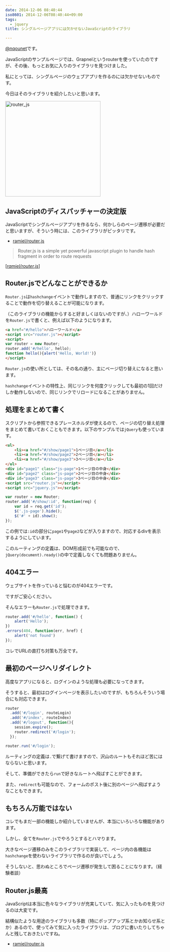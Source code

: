 ```yaml
---
date: 2014-12-06 08:40:44
iso8601: 2014-12-06T08:40:44+09:00
tags:
  - jquery
title: シングルページアプリには欠かせないJavaScriptのライブラリ

---
```


<p><a href="https://twitter.com/nqounet">@nqounet</a>です。</p>

<p>JavaScriptのサンプルページでは、Grapnelというrouterを使っていたのですが、その後、もっとお気に入りのライブラリを見つけました。</p>

<p>私にとっては、シングルページのウェブアプリを作るのには欠かせないものです。</p>

<p>今日はそのライブラリを紹介したいと思います。</p>



<p><a href="https://www.nqou.net/wp-content/uploads/2014/12/router_js.jpg"><img src="https://www.nqou.net/wp-content/uploads/2014/12/router_js-300x300.jpg" alt="router_js" width="300" height="300" class="alignright size-medium wp-image-2941" /></a></p>

<h2>JavaScriptのディスパッチャーの決定版</h2>

<p>JavaScriptでシングルページアプリを作るなら、何かしらのページ遷移が必要だと思いますが、そういう時には、このライブラリがピッタリです。</p>

<ul>
<li><a href="https://github.com/ramiel/router.js">ramiel/router.js</a></li>
</ul>

<blockquote cite="https://github.com/ramiel/router.js" title="ramiel/router.js" class="blockquote"><p>Router.js is a simple yet powerful javascript plugin to handle hash fragment in order to route requests</p></blockquote>

<div class="cite">[<cite><a href="https://github.com/ramiel/router.js">ramiel/router.js</a></cite>]</div>

<h2>Router.jsでどんなことができるか</h2>

<p><code>Router.js</code>は<code>hashchange</code>イベントで動作しますので、普通にリンクをクリックすることで動作を切り替えることが可能になります。</p>

<p>（このライブラリの機能からすると好ましくはないのですが、）ハローワールドを<code>Router.js</code>で書くと、例えば以下のようになります。</p>

```html
<a href="#/hello">ハローワールド</a>
<script src="router.js"></script>
<script>
var router = new Router;
router.add('#/hello', hello);
function hello(){alert('Hello, World!')}
</script>
```

<p><code>Router.js</code>の使い所としては、その名の通り、主にページ切り替えになると思います。</p>

<p><code>hashchange</code>イベントの特性上、同じリンクを何度クリックしても最初の1回だけしか動作しないので、同じリンクでリロードになることがありません。</p>

<h2>処理をまとめて書く</h2>

<p>スクリプトから参照できるプレースホルダが使えるので、ページの切り替え処理をまとめて書いておくこともできます。以下のサンプルでは<code>jQuery</code>も使っています。</p>

```html
<ul>
    <li><a href="#/show/page1">1ページ目</a></li>
    <li><a href="#/show/page2">2ページ目</a></li>
    <li><a href="#/show/page3">3ページ目</a></li>
</ul>
<div id="page1" class="js-page">1ページ目の中身</div>
<div id="page2" class="js-page">2ページ目の中身</div>
<div id="page3" class="js-page">3ページ目の中身</div>
<script src="router.js"></script>
<script src="jquery.js"></script>
```

```js
var router = new Router;
router.add('#/show/:id', function(req) {
    var id = req.get('id');
    $('.js-page').hide();
    $('#' + id).show();
});
```

<p>この例では<code>:id</code>の部分に<code>page1</code>や<code>page2</code>などが入りますので、対応するdivを表示するようにしています。</p>

<p>このルーティングの定義は、DOM形成前でも可能なので、<code>jQuery(document).ready()</code>の中で定義しなくても問題ありません。</p>

<h2>404エラー</h2>

<p>ウェブサイトを作っていると悩むのが404エラーです。</p>

<p>ですがご安心ください。</p>

<p>そんなエラーも<code>Router.js</code>で処理できます。</p>

```js
router.add('#/hello', function() {
    alert('Hello');
})
.errors(404, function(err, href) {
    alert('not found')
});
```

<p>コレでURLの直打ち対策も万全です。</p>

<h2>最初のページへリダイレクト</h2>

<p>高度なアプリになると、ログインのような処理も必要になってきます。</p>

<p>そうすると、最初はログインページを表示したいのですが、もちろんそういう場合にも対応できます。</p>

```js
router
  .add('#/login', routeLogin)
  .add('#/index', routeIndex)
  .add('#/logout', function(){
    session.expire();
    router.redirect('#/login');
  });

router.run('#/login');
```

<p>ルーティングの定義は<code>.</code>で繋げて書けますので、沢山のルートもそれほど苦にはならないと思います。</p>

<p>そして、準備ができたら<code>run</code>で好きなルートへ飛ばすことができます。</p>

<p>また、<code>redirect</code>も可能なので、フォームのポスト後に別のページヘ飛ばすようなこともできます。</p>

<h2>もちろん万能ではない</h2>

<p>コレでもまだ一部の機能しか紹介していませんが、本当にいろいろな機能があります。</p>

<p>しかし、全てを<code>Router.js</code>でやろうとするとハマります。</p>

<p>大きなページ遷移のみをこのライブラリで実装して、ページ内の各機能は<code>hashchange</code>を使わないライブラリで作るのが良いでしょう。</p>

<p>そうしないと、思わぬところでページ遷移が発生して困ることになります。（経験者談）</p>

<h2>Router.js最高</h2>

<p>JavaScriptは本当に色々なライブラリが充実していて、気に入ったものを見つけるのは大変です。</p>

<p>結構似たような用途のライブラリも多数（特にポップアップ系とかお知らせ系とか）あるので、使ってみて気に入ったライブラリは、ブログに書いたりしてちゃんと残しておきたいですね。</p>

<ul>
<li><a href="https://github.com/ramiel/router.js">ramiel/router.js</a></li>
</ul>
    	